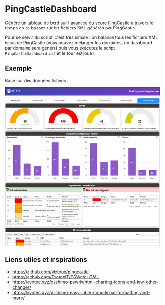 # PingCastleDashboard

Génère un tableau de bord sur l'avancée du score PingCastle à travers le temps en se basant sur les fichiers XML générés par PingCastle.

Pour se servir du script, c'est très simple : on balance tous les fichiers XML issus de PingCastle (vous pouvez mélanger les domaines, un dashboard par domaine sera généré) puis vous exécutez le script `PingCastleDashboard.ps1` et le tour est joué !

## Exemple

Basé sur des données fictives :

![Capture d'écran du dashboard](/illustation.png)

## Liens utiles et inspirations

- <https://github.com/vletoux/pingcastle>
- <https://github.com/EvotecIT/PSWriteHTML>
- <https://evotec.xyz/dashimo-pswritehtml-charting-icons-and-few-other-changes/>
- <https://evotec.xyz/dashimo-easy-table-conditional-formatting-and-more/>
